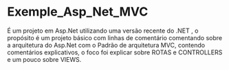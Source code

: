 # Exemple_Asp_Net_MVC
É um projeto em Asp.Net utilizando  uma versão  recente do .NET , o propósito é um projeto básico com linhas de comentário comentando sobre a arquitetura do Asp.Net com o Padrão de arquitetura MVC, contendo comentários explicativos, o foco foi explicar sobre ROTAS e CONTROLLERS e um pouco sobre VIEWS.
